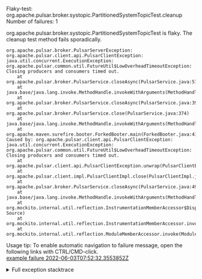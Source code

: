         
Flaky-test: org.apache.pulsar.broker.systopic.PartitionedSystemTopicTest.cleanup
Number of failures: 1

org.apache.pulsar.broker.systopic.PartitionedSystemTopicTest is flaky. The cleanup test method fails sporadically.

```
org.apache.pulsar.broker.PulsarServerException: org.apache.pulsar.client.api.PulsarClientException: java.util.concurrent.ExecutionException: org.apache.pulsar.common.util.FutureUtil$LowOverheadTimeoutException: Closing producers and consumers timed out.
	at org.apache.pulsar.broker.PulsarService.closeAsync(PulsarService.java:574)
	at java.base/java.lang.invoke.MethodHandle.invokeWithArguments(MethodHandle.java:732)
	at org.apache.pulsar.broker.PulsarService.closeAsync(PulsarService.java:395)
	at org.apache.pulsar.broker.PulsarService.close(PulsarService.java:374)
	at java.base/java.lang.invoke.MethodHandle.invokeWithArguments(MethodHandle.java:732)
	at org.apache.maven.surefire.booter.ForkedBooter.main(ForkedBooter.java:418)
Caused by: org.apache.pulsar.client.api.PulsarClientException: java.util.concurrent.ExecutionException: org.apache.pulsar.common.util.FutureUtil$LowOverheadTimeoutException: Closing producers and consumers timed out.
	at org.apache.pulsar.client.api.PulsarClientException.unwrap(PulsarClientException.java:1074)
	at org.apache.pulsar.client.impl.PulsarClientImpl.close(PulsarClientImpl.java:711)
	at org.apache.pulsar.broker.PulsarService.closeAsync(PulsarService.java:491)
	at java.base/java.lang.invoke.MethodHandle.invokeWithArguments(MethodHandle.java:732)
	at org.mockito.internal.util.reflection.InstrumentationMemberAccessor$Dispatcher$ByteBuddy$Kf8nzKi5.invokeWithArguments(Unknown Source)
	at org.mockito.internal.util.reflection.InstrumentationMemberAccessor.invoke(InstrumentationMemberAccessor.java:239)
	at org.mockito.internal.util.reflection.ModuleMemberAccessor.invoke(ModuleMemberAccessor.java:55)
```

Usage tip: To enable automatic navigation to failure message, open the following links with CTRL/CMD-click.  
[example failure 2022-06-03T07:52:32.3553852Z](https://github.com/apache/pulsar/runs/6721616096?check_suite_focus=true#step:9:1876)  


<details>
<summary>Full exception stacktrace</summary>
<code><pre>
org.apache.pulsar.broker.PulsarServerException: org.apache.pulsar.client.api.PulsarClientException: java.util.concurrent.ExecutionException: org.apache.pulsar.common.util.FutureUtil$LowOverheadTimeoutException: Closing producers and consumers timed out.
	at org.apache.pulsar.broker.PulsarService.closeAsync(PulsarService.java:574)
	at java.base/java.lang.invoke.MethodHandle.invokeWithArguments(MethodHandle.java:732)
	at org.apache.pulsar.broker.PulsarService.closeAsync(PulsarService.java:395)
	at org.apache.pulsar.broker.PulsarService.close(PulsarService.java:374)
	at java.base/java.lang.invoke.MethodHandle.invokeWithArguments(MethodHandle.java:732)
	at org.apache.maven.surefire.booter.ForkedBooter.main(ForkedBooter.java:418)
Caused by: org.apache.pulsar.client.api.PulsarClientException: java.util.concurrent.ExecutionException: org.apache.pulsar.common.util.FutureUtil$LowOverheadTimeoutException: Closing producers and consumers timed out.
	at org.apache.pulsar.client.api.PulsarClientException.unwrap(PulsarClientException.java:1074)
	at org.apache.pulsar.client.impl.PulsarClientImpl.close(PulsarClientImpl.java:711)
	at org.apache.pulsar.broker.PulsarService.closeAsync(PulsarService.java:491)
	at java.base/java.lang.invoke.MethodHandle.invokeWithArguments(MethodHandle.java:732)
	at org.mockito.internal.util.reflection.InstrumentationMemberAccessor$Dispatcher$ByteBuddy$Kf8nzKi5.invokeWithArguments(Unknown Source)
	at org.mockito.internal.util.reflection.InstrumentationMemberAccessor.invoke(InstrumentationMemberAccessor.java:239)
	at org.mockito.internal.util.reflection.ModuleMemberAccessor.invoke(ModuleMemberAccessor.java:55)
	at org.mockito.internal.creation.bytebuddy.MockMethodAdvice.tryInvoke(MockMethodAdvice.java:333)
	at org.mockito.internal.creation.bytebuddy.MockMethodAdvice.access$500(MockMethodAdvice.java:60)
	at org.mockito.internal.creation.bytebuddy.MockMethodAdvice$RealMethodCall.invoke(MockMethodAdvice.java:253)
	at org.mockito.internal.invocation.InterceptedInvocation.callRealMethod(InterceptedInvocation.java:142)
	at org.mockito.internal.stubbing.answers.CallsRealMethods.answer(CallsRealMethods.java:45)
	at org.mockito.Answers.answer(Answers.java:99)
	at org.mockito.internal.handler.MockHandlerImpl.handle(MockHandlerImpl.java:110)
	at org.mockito.internal.handler.NullResultGuardian.handle(NullResultGuardian.java:29)
	at org.mockito.internal.handler.InvocationNotifierHandler.handle(InvocationNotifierHandler.java:34)
	at org.mockito.internal.creation.bytebuddy.MockMethodInterceptor.doIntercept(MockMethodInterceptor.java:82)
	at org.mockito.internal.creation.bytebuddy.MockMethodAdvice.handle(MockMethodAdvice.java:151)
	at org.apache.pulsar.broker.PulsarService.closeAsync(PulsarService.java:395)
	at org.apache.pulsar.broker.PulsarService.close(PulsarService.java:374)
	at java.base/java.lang.invoke.MethodHandle.invokeWithArguments(MethodHandle.java:732)
	at org.mockito.internal.util.reflection.InstrumentationMemberAccessor$Dispatcher$ByteBuddy$Kf8nzKi5.invokeWithArguments(Unknown Source)
	at org.mockito.internal.util.reflection.InstrumentationMemberAccessor.invoke(InstrumentationMemberAccessor.java:239)
	at org.mockito.internal.util.reflection.ModuleMemberAccessor.invoke(ModuleMemberAccessor.java:55)
	at org.mockito.internal.creation.bytebuddy.MockMethodAdvice.tryInvoke(MockMethodAdvice.java:333)
	at org.mockito.internal.creation.bytebuddy.MockMethodAdvice.access$500(MockMethodAdvice.java:60)
	at org.mockito.internal.creation.bytebuddy.MockMethodAdvice$RealMethodCall.invoke(MockMethodAdvice.java:253)
	at org.mockito.internal.invocation.InterceptedInvocation.callRealMethod(InterceptedInvocation.java:142)
	at org.mockito.internal.stubbing.answers.CallsRealMethods.answer(CallsRealMethods.java:45)
	at org.mockito.Answers.answer(Answers.java:99)
	at org.mockito.internal.handler.MockHandlerImpl.handle(MockHandlerImpl.java:110)
	at org.mockito.internal.handler.NullResultGuardian.handle(NullResultGuardian.java:29)
	at org.mockito.internal.handler.InvocationNotifierHandler.handle(InvocationNotifierHandler.java:34)
	at org.mockito.internal.creation.bytebuddy.MockMethodInterceptor.doIntercept(MockMethodInterceptor.java:82)
	at org.mockito.internal.creation.bytebuddy.MockMethodAdvice.handle(MockMethodAdvice.java:151)
	at org.apache.pulsar.broker.PulsarService.close(PulsarService.java:374)
	at org.apache.pulsar.broker.auth.MockedPulsarServiceBaseTest.stopBroker(MockedPulsarServiceBaseTest.java:300)
	at org.apache.pulsar.broker.auth.MockedPulsarServiceBaseTest.internalCleanup(MockedPulsarServiceBaseTest.java:239)
	at org.apache.pulsar.broker.systopic.PartitionedSystemTopicTest.cleanup(PartitionedSystemTopicTest.java:84)
	at java.base/jdk.internal.reflect.NativeMethodAccessorImpl.invoke0(Native Method)
	at java.base/jdk.internal.reflect.NativeMethodAccessorImpl.invoke(NativeMethodAccessorImpl.java:77)
	at java.base/jdk.internal.reflect.DelegatingMethodAccessorImpl.invoke(DelegatingMethodAccessorImpl.java:43)
	at java.base/java.lang.reflect.Method.invoke(Method.java:568)
	at org.testng.internal.MethodInvocationHelper.invokeMethod(MethodInvocationHelper.java:132)
	at org.testng.internal.MethodInvocationHelper.invokeMethodConsideringTimeout(MethodInvocationHelper.java:61)
	at org.testng.internal.ConfigInvoker.invokeConfigurationMethod(ConfigInvoker.java:366)
	at org.testng.internal.ConfigInvoker.invokeConfigurations(ConfigInvoker.java:320)
	at org.testng.internal.TestInvoker.runConfigMethods(TestInvoker.java:701)
	at org.testng.internal.TestInvoker.runAfterGroupsConfigurations(TestInvoker.java:677)
	at org.testng.internal.TestInvoker.invokeMethod(TestInvoker.java:661)
	at org.testng.internal.TestInvoker.invokeTestMethod(TestInvoker.java:174)
	at org.testng.internal.MethodRunner.runInSequence(MethodRunner.java:46)
	at org.testng.internal.TestInvoker$MethodInvocationAgent.invoke(TestInvoker.java:822)
	at org.testng.internal.TestInvoker.invokeTestMethods(TestInvoker.java:147)
	at org.testng.internal.TestMethodWorker.invokeTestMethods(TestMethodWorker.java:146)
	at org.testng.internal.TestMethodWorker.run(TestMethodWorker.java:128)
	at java.base/java.util.ArrayList.forEach(ArrayList.java:1511)
	at org.testng.TestRunner.privateRun(TestRunner.java:764)
	at org.testng.TestRunner.run(TestRunner.java:585)
	at org.testng.SuiteRunner.runTest(SuiteRunner.java:384)
	at org.testng.SuiteRunner.runSequentially(SuiteRunner.java:378)
	at org.testng.SuiteRunner.privateRun(SuiteRunner.java:337)
	at org.testng.SuiteRunner.run(SuiteRunner.java:286)
	at org.testng.SuiteRunnerWorker.runSuite(SuiteRunnerWorker.java:53)
	at org.testng.SuiteRunnerWorker.run(SuiteRunnerWorker.java:96)
	at org.testng.TestNG.runSuitesSequentially(TestNG.java:1218)
	at org.testng.TestNG.runSuitesLocally(TestNG.java:1140)
	at org.testng.TestNG.runSuites(TestNG.java:1069)
	at org.testng.TestNG.run(TestNG.java:1037)
	at org.apache.maven.surefire.testng.TestNGExecutor.run(TestNGExecutor.java:135)
	at org.apache.maven.surefire.testng.TestNGDirectoryTestSuite.executeSingleClass(TestNGDirectoryTestSuite.java:112)
	at org.apache.maven.surefire.testng.TestNGDirectoryTestSuite.executeLazy(TestNGDirectoryTestSuite.java:123)
	at org.apache.maven.surefire.testng.TestNGDirectoryTestSuite.execute(TestNGDirectoryTestSuite.java:90)
	at org.apache.maven.surefire.testng.TestNGProvider.invoke(TestNGProvider.java:146)
	at org.apache.maven.surefire.booter.ForkedBooter.invokeProviderInSameClassLoader(ForkedBooter.java:384)
	at org.apache.maven.surefire.booter.ForkedBooter.runSuitesInProcess(ForkedBooter.java:345)
	at org.apache.maven.surefire.booter.ForkedBooter.execute(ForkedBooter.java:126)
	... 1 more
Caused by: java.util.concurrent.ExecutionException: org.apache.pulsar.common.util.FutureUtil$LowOverheadTimeoutException: Closing producers and consumers timed out.
	at java.base/java.util.concurrent.CompletableFuture.reportGet(CompletableFuture.java:396)
	at java.base/java.util.concurrent.CompletableFuture.get(CompletableFuture.java:2073)
	at org.apache.pulsar.client.impl.PulsarClientImpl.close(PulsarClientImpl.java:706)
	... 76 more
Caused by: org.apache.pulsar.common.util.FutureUtil$LowOverheadTimeoutException: Closing producers and consumers timed out.
	at org.apache.pulsar.client.impl.PulsarClientImpl.closeAsync(Unknown Source)

</pre></code>
</details>

